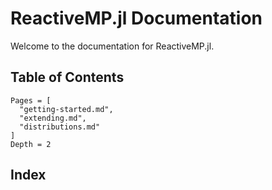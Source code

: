 # ReactiveMP.jl Documentation

Welcome to the documentation for ReactiveMP.jl.

## Table of Contents

```@contents
Pages = [
  "getting-started.md",
  "extending.md",
  "distributions.md"
]
Depth = 2
```

## Index

```@index
```
